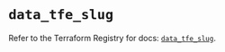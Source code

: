 # `data_tfe_slug`

Refer to the Terraform Registry for docs: [`data_tfe_slug`](https://registry.terraform.io/providers/hashicorp/tfe/0.61.0/docs/data-sources/slug).
